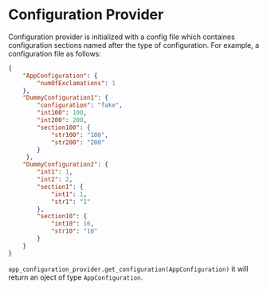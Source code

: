 # Configuration Provider

Configuration provider is initialized with a config file which containes configuration sections named after the type of configuration.
For example, a configuration file as follows:
```json
{
    "AppConfiguration": {
        "numOfExclamations": 1
    },
    "DummyConfiguration1": {
        "configuration": "fake",
        "int100": 100,
        "int200": 200,
        "section100": {
            "str100": "100",
            "str200": "200"
        }
     },
    "DummyConfiguration2": {
        "int1": 1,
        "int2": 2,
        "section1": {
            "int1": 1,
            "str1": "1"
        },
        "section10": {
            "int10": 10,
            "str10": "10"
        }
    }
}
```

`app_configuration_provider.get_configuration(AppConfiguration)` it will return an oject of type `AppConfiguration`.